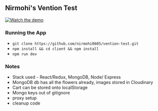 ## Nirmohi's Vention Test 


[![Watch the demo](https://img.youtube.com/vi/lguEtoM7bgE/maxresdefault.jpg)](https://youtu.be/lguEtoM7bgE)


### Running the App 
- `git clone https://github.com/nirmohi0605/vention-test.git`
- `npm install && cd client && npm install` 
- `npm run dev`



### Notes 
- Stack used - React/Redux, MongoDB, Node/ Express
- MongoDB db has all the flowers already, images stored in Cloudinary
- Cart can be stored onto localStorage
- Mongo keys out of gitignore
- proxy setup
- cleanup code
